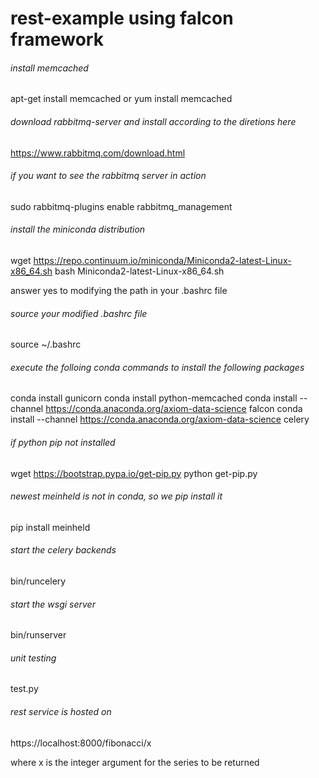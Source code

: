 # rest-example using falcon framework

###### install memcached
apt-get install memcached
or
yum install memcached

###### download rabbitmq-server and install according to the diretions here
https://www.rabbitmq.com/download.html

###### if you want to see the rabbitmq server in action
sudo rabbitmq-plugins enable rabbitmq_management

###### install the miniconda distribution
wget https://repo.continuum.io/miniconda/Miniconda2-latest-Linux-x86_64.sh
bash Miniconda2-latest-Linux-x86_64.sh

answer yes to modifying the path in your .bashrc file

###### source your modified .bashrc file
source ~/.bashrc

###### execute the folloing conda commands to install the following packages
conda install gunicorn
conda install python-memcached
conda install --channel https://conda.anaconda.org/axiom-data-science falcon
conda install --channel https://conda.anaconda.org/axiom-data-science celery

###### if python pip not installed
wget https://bootstrap.pypa.io/get-pip.py
python get-pip.py

###### newest meinheld is not in conda, so we pip install it
pip install meinheld

###### start the celery backends
bin/runcelery

###### start the wsgi server
bin/runserver

###### unit testing
test.py

###### rest service is hosted on 
https://localhost:8000/fibonacci/x

where x is the integer argument for the series to be returned

